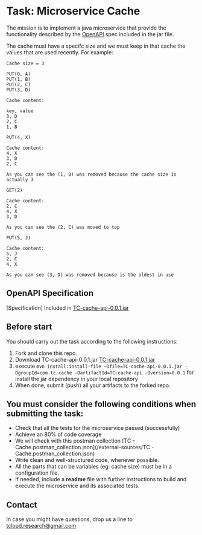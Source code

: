 # Task: Microservice Cache

The mission is to implement a java microservice that provide the functionality described by the [OpenAPI](https://en.wikipedia.org/wiki/Open_API) spec included in the jar file.

The cache must have a specifc size and we must keep in that cache the values that are used recently. For example:

````
Cache size = 3

PUT(0, A)
PUT(1, B)
PUT(2, C)
PUT(3, D)

Cache content:

key, value
3, D
2, C
1, B

PUT(4, X)

Cache content: 
4, X
3, D
2, C

As you can see the (1, B) was removed because the cache size is actually 3

GET(2)

Cache content: 
2, C
4, X
3, D

As you can see the (2, C) was moved to top

PUT(5, J)

Cache content: 
5, J
2, C
4, X

As you can see (3, D) was removed because is the oldest in use
````

## OpenAPI Specification
[Specification] Included in [TC-cache-api-0.0.1.jar](/external-sources/TC-cache-api-0.0.1.jar)

## Before start

You should carry out the task according to the following instructions:

1. Fork and clone this repo.
2. Download TC-cache-api-0.0.1.jar [TC-cache-api-0.0.1.jar](/external-sources/TC-cache-api-0.0.1.jar)
3. execute ```mvn install:install-file –Dfile=TC-cache-api-0.0.1.jar -DgroupId=com.tc.cache -DartifactId=TC-cache-api -Dversion=0.0.1``` for install the jar dependency in your local repository
4. When done, submit (push) all your artifacts to the forked repo.

## You must consider the following conditions when submitting the task:
- Check that all the tests for the microservice passed (successfully)
- Achieve an 80% of code coverage
- We will check with this postman collection [TC - Cache.postman_collection.json](/external-sources/TC - Cache.postman_collection.json)
- Write clean and well-structured code, whenever possible.
- All the parts that can be variables (eg: cache size) must be in a configuration file.
- If needed, include a **readme** file with further instructions to build and execute the microservice and its associated tests.

## Contact
In case you might have questions, drop us a line to tcloud.research@gmail.com
